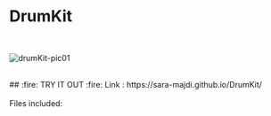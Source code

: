 # DrumKit
</br>

![drumKit-pic01](https://github.com/Sara-Majdi/DrumKit/assets/123373205/7ef15af8-b76f-49f2-a7a4-a35502b98206)


</br>
## :fire: TRY IT OUT :fire: 
Link : https://sara-majdi.github.io/DrumKit/
</br>
</br>
Files included:
